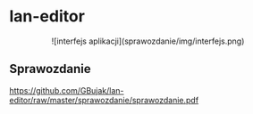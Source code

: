 # lan-editor
<div style="margin: auto; width: 70%;">
  ![interfejs aplikacji](sprawozdanie/img/interfejs.png)
</div>

## Sprawozdanie

<https://github.com/GBujak/lan-editor/raw/master/sprawozdanie/sprawozdanie.pdf>
